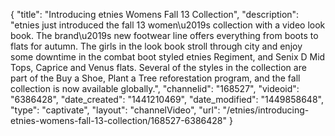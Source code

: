 {
    "title": "Introducing etnies Womens Fall 13 Collection",
    "description": "etnies just introduced the fall 13 women\u2019s collection with a video look book. The brand\u2019s new footwear line offers everything from boots to flats for autumn. The girls in the look book stroll through city and enjoy some downtime in the combat boot styled etnies Regiment, and Senix D Mid Tops, Caprice and Venus flats. Several of the styles in the collection are part of the Buy a Shoe, Plant a Tree reforestation program, and the fall collection is now available globally.",
    "channelid": "168527",
    "videoid": "6386428",
    "date_created": "1441210469",
    "date_modified": "1449858648",
    "type": "captivate",
    "layout": "channelVideo",
    "url": "\/etnies\/introducing-etnies-womens-fall-13-collection\/168527-6386428"
}